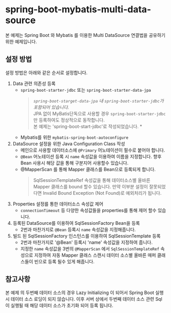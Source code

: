 # spring-boot-mybatis-multi-data-source
본 예제는 Spring Boot 와 Mybatis 를 이용한 Multi DataSource 연결법을 공유하기 위한 예제입니다.

## 설정 방법
설정 방법은 아래와 같은 순서로 설정합니다.
1. Data 관련 의존성 등록
    - `spring-boot-starter-jdbc` 또는 `spring-boot-starter-data-jpa`
      > *`spring-boot-starget-data-jpa` 내 `spring-boot-starter-jdbc`가 포함되어 있습니다.*
      > <br/>JPA 없이 MyBatis단독으로 사용할 경우 `spring-boot-starter-jdbc`만 등록하여도 정상적으로 동작합니다.
      > <br/>본 예제는 'spring-boot-start-jdbc'로 작성되었습니다. *
    - Mybatis를 위한 `mybatis-spring-boot-autoconfigure` 
2. DataSource 설정을 위한 Java Configuration Class 작성
    - 메인으로 사용할 데이터소스에 `@Primary` 어노테이션이 필수로 붙어야 합니다.
    - `@Bean` 어노테이션 등록 시 `name` 속성값을 이용하여 이름을 지정합니다. 향후 Bean 사용시 해당 값을 통해 구분지어 사용할수 있습니다.
    - @MapperScan 를 통해 Mapper 클래스를 Bean으로 등록되게 합니다.
      > SqlSessionTemplateRef 속성값을 통해 데이터소스별 올바른 Mapper 클래스를 bound 할수 있습니다.
      > 만약 이부분 설정이 잘못되었다면 Invalid Bound Exception (Not Found)로 예외처리가 됩니다.
3. Properties 설정를 통한 데이터소스 속성값 제어
    - `connectionTimeout` 등 다양한 속성값들을 properties를 통해 제어 할수 있습니다.
4. 등록된 DataSource를 이용하여 SqlSessionFactory Bean을 등록
    - 2번과 마찬가지로 `@Bean` 등록시 `name` 속성값을 지정해줍니다. 
5. 빌드 된 SqlSessionFactory 인스턴스를 이용하여 SqlSessionTemplate 등록
    - 2번과 마찬가지로 '@Bean' 등록시 'name' 속성값을 지정하여 줍니다.
    - 지정한 `name` 속성값을 3번의 `@MapperScan` 에서 `SqlSessionTemplateRef` 속성으로 지정하여 자동 Mapper 클래스 스캔시 데이터 소스별 올바른 매퍼 클래스들이 빈으로 등록 될수 있게 해줍니다.

## 참고사항
본 예제 의 두번째 데이터 소스의 경우 Lazy Initializing 이 되어서 Spring Boot 실행시 데이터 소스 로딩이 되지 않습니다.
이후 서버 상에서 두번째 데이터 소스 관련 Sql 이 실행될 때 해당 데이터 소스가 초기화 되어 등록 됩니다.

